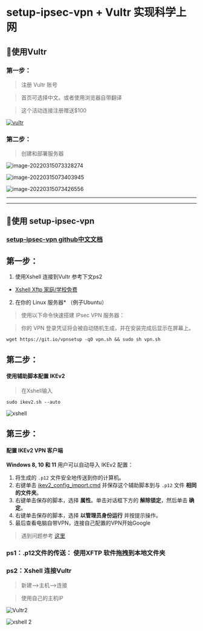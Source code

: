 # setup-ipsec-vpn + Vultr 实现科学上网

## 🍎使用Vultr

### 第一步：

> 注册 Vultr 账号

> 首页可选择中文。或者使用浏览器自带翻译

> 这个活动连接注册赠送$100


[![vultr](https://user-images.githubusercontent.com/27181965/158292988-2febcd03-2812-424b-a5ab-31c9dab1d29f.png)](https://www.vultr.com/?ref=9075619-8H)



### 第二步：

> 创建和部署服务器

![image-20220315073328274](https://user-images.githubusercontent.com/27181965/158284083-ad380c63-fe73-4b7a-8214-412d877659ff.png)

![image-20220315073403945](https://user-images.githubusercontent.com/27181965/158284091-8d97f82c-8466-4944-b853-e9b1ad12b4c8.png)

![image-20220315073426556](https://user-images.githubusercontent.com/27181965/158284093-ccfbc2d5-c30e-456d-9f98-e381a7dd953b.png)

---

---

## 🍊使用 setup-ipsec-vpn

###   [setup-ipsec-vpn github中文文档](https://github.com/hwdsl2/setup-ipsec-vpn/blob/master/README-zh.md)

## 第一步：


1. 使用Xshell 连接到Vultr 参考下文ps2

- [Xshell Xftp 家庭/学校免费](https://www.xshell.com/zh/free-for-home-school/)


2. 在你的 Linux 服务器* （例子Ubuntu）

> 使用以下命令快速搭建 IPsec VPN 服务器：

> 你的 VPN 登录凭证将会被自动随机生成，并在安装完成后显示在屏幕上。	

```shell
wget https://git.io/vpnsetup -qO vpn.sh && sudo sh vpn.sh
```

## 第二步：

#### 使用辅助脚本配置 IKEv2

> 在Xshell输入

```shell
sudo ikev2.sh --auto
```

![xshell](https://user-images.githubusercontent.com/27181965/158284101-24d9ad94-ef7c-4b89-842d-a6257e3447cf.png)

## 第三步：

#### 配置 IKEv2 VPN 客户端

**Windows 8, 10 和 11** 用户可以自动导入 IKEv2 配置：

1. 将生成的 `.p12` 文件安全地传送到你的计算机。
2. 右键单击 [ikev2_config_import.cmd](https://github.com/hwdsl2/vpn-extras/releases/latest/download/ikev2_config_import.cmd) 并保存这个辅助脚本到与 `.p12` 文件 **相同的文件夹**。
3. 右键单击保存的脚本，选择 **属性**。单击对话框下方的 **解除锁定**，然后单击 **确定**。
4. 右键单击保存的脚本，选择 **以管理员身份运行** 并按提示操作。
5. 最后查看电脑自带VPN，连接自己配置的VPN开始Google 

> 遇到问题参考 [这里](https://github.com/hwdsl2/setup-ipsec-vpn/blob/master/docs/ikev2-howto-zh.md)



### ps1：.p12文件的传送： 使用XFTP 软件拖拽到本地文件夹

### ps2：Xshell 连接Vultr

> 新建-->主机-->连接

> 使用自己的主机IP 

![Vultr2 ](https://user-images.githubusercontent.com/27181965/158284096-1bbc94b2-c731-4c35-9a74-fa6c4999a24b.png)

![xshell 2](https://user-images.githubusercontent.com/27181965/158284099-c89c0d02-7e3d-4880-ade3-388c78b9706c.png)

